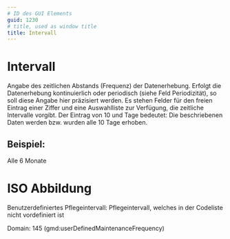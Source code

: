 ```yaml
---
# ID des GUI Elements
guid: 1230
# title, used as window title
title: Intervall
---
```


# Intervall

Angabe des zeitlichen Abstands (Frequenz) der Datenerhebung. Erfolgt die Datenerhebung kontinuierlich oder periodisch (siehe Feld Periodizität), so soll diese Angabe hier präzisiert werden. Es stehen Felder für den freien Eintrag einer Ziffer und eine Auswahlliste zur Verfügung, die zeitliche Intervalle vorgibt. Der Eintrag von 10 und Tage bedeutet: Die beschriebenen Daten werden bzw. wurden alle 10 Tage erhoben.

## Beispiel:

Alle 6 Monate

# ISO Abbildung

Benutzerdefiniertes Pflegeintervall: Pflegeintervall, welches in der Codeliste nicht vordefiniert ist

Domain: 145 (gmd:userDefinedMaintenanceFrequency)